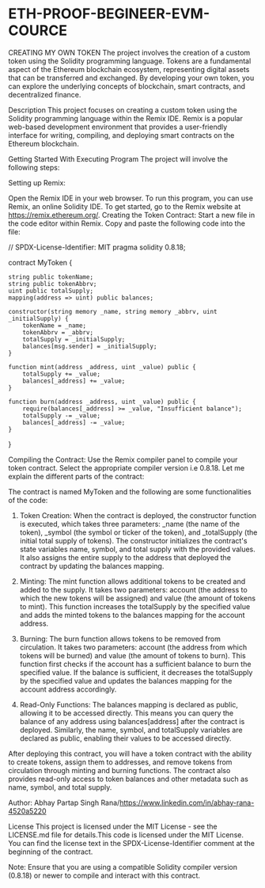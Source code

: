 # ETH-PROOF-BEGINEER-EVM-COURCE
CREATING MY OWN TOKEN
The project involves the creation of a custom token using the Solidity programming language. Tokens are a fundamental aspect of the Ethereum blockchain ecosystem, representing digital assets that can be transferred and exchanged. By developing your own token, you can explore the underlying concepts of blockchain, smart contracts, and decentralized finance.

Description
This project focuses on creating a custom token using the Solidity programming language within the Remix IDE. Remix is a popular web-based development environment that provides a user-friendly interface for writing, compiling, and deploying smart contracts on the Ethereum blockchain.

Getting Started With Executing Program
The project will involve the following steps:

Setting up Remix:

Open the Remix IDE in your web browser.
To run this program, you can use Remix, an online Solidity IDE. To get started, go to the Remix website at https://remix.ethereum.org/.
Creating the Token Contract:
Start a new file in the code editor within Remix. Copy and paste the following code into the file:

// SPDX-License-Identifier: MIT
pragma solidity 0.8.18;

contract MyToken {

    string public tokenName;
    string public tokenAbbrv;
    uint public totalSupply;
    mapping(address => uint) public balances;

    constructor(string memory _name, string memory _abbrv, uint _initialSupply) {
        tokenName = _name;
        tokenAbbrv = _abbrv;
        totalSupply = _initialSupply;
        balances[msg.sender] = _initialSupply;
    }

    function mint(address _address, uint _value) public {
        totalSupply += _value;
        balances[_address] += _value;
    }

    function burn(address _address, uint _value) public {
        require(balances[_address] >= _value, "Insufficient balance");
        totalSupply -= _value;
        balances[_address] -= _value;
    }
}



Compiling the Contract:
Use the Remix compiler panel to compile your token contract.
Select the appropriate compiler version i.e 0.8.18.
Let me explain the different parts of the contract:

The contract is named MyToken and the following are some functionalities of the code: 

1. Token Creation: When the contract is deployed, the constructor function is executed, which takes three parameters: _name (the name of the token), _symbol (the symbol or ticker of the token), and _totalSupply (the initial total supply of tokens). The constructor initializes the contract's state variables name, symbol, and total supply with the provided values. It also assigns the entire supply to the address that deployed the contract by updating the balances mapping.

2. Minting: The mint function allows additional tokens to be created and added to the supply. It takes two parameters: account (the address to which the new tokens will be assigned) and value (the amount of tokens to mint). This function increases the totalSupply by the specified value and adds the minted tokens to the balances mapping for the account address.

3. Burning: The burn function allows tokens to be removed from circulation. It takes two parameters: account (the address from which tokens will be burned) and value (the amount of tokens to burn). This function first checks if the account has a sufficient balance to burn the specified value. If the balance is sufficient, it decreases the totalSupply by the specified value and updates the balances mapping for the account address accordingly.

4. Read-Only Functions: The balances mapping is declared as public, allowing it to be accessed directly. This means you can query the balance of any address using balances[address] after the contract is deployed. Similarly, the name, symbol, and totalSupply variables are declared as public, enabling their values to be accessed directly.

After deploying this contract, you will have a token contract with the ability to create tokens, assign them to addresses, and remove tokens from circulation through minting and burning functions. The contract also provides read-only access to token balances and other metadata such as name, symbol, and total supply.

Author: Abhay Partap Singh Rana/https://www.linkedin.com/in/abhay-rana-4520a5220

License
This project is licensed under the MIT License - see the LICENSE.md file for details.This code is licensed under the MIT License. You can find the license text in the SPDX-License-Identifier comment at the beginning of the contract.

Note: Ensure that you are using a compatible Solidity compiler version (0.8.18) or newer to compile and interact with this contract.

